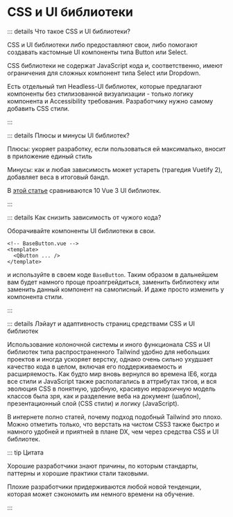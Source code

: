 # CSS и UI библиотеки

::: details Что такое CSS и UI библиотеки?

CSS и UI библиотеки либо предоставляют свои, либо помогают создавать кастомные UI компоненты типа Button или Select.

CSS библиотеки не содержат JavaScript кода и, соответственно, имеют ограничения для сложных компонент типа Select или Dropdown.

Есть отдельный тип Headless-UI библиотек, которые предлагают компоненты без стилизованной визуализации - только логику компонента и Accessibility требования. Разработчику нужно самому добавить CSS стили.

:::

::: details Плюсы и минусы UI библиотек?

Плюсы: укоряет разработку, если пользоваться ей максималько, вносит в приложение единый стиль

Минусы: как и любая зависимость может устареть (трагедия Vuetify 2), добавляет веса в итоговый бандл.

В [этой статье](https://habr.com/ru/articles/745012/) сравниваются 10 Vue 3 UI библиотек.

:::

::: details Как снизить зависимость от чужого кода?

Оборачивайте компоненты UI библиотеки в свои.

```vue
<!-- BaseButton.vue -->
<template>
  <QButton ... />
</template>
```

и используйте в своем коде `BaseButton`. Таким образом в дальнейшем вам будет намного проще проапгрейдиться, заменить библиотеку или заменить данный компонент на самописный. И даже просто изменить у компонента стили.

:::

::: details Лэйаут и адаптивность страниц средствами CSS и UI библиотек

Использование колоночной системы и иного функционала CSS и UI библиотек типа распространенного Tailwind удобно для небольших проектов и иногда ускоряет верстку, однако очень сильно ухудшает качество кода в целом, включая его поддерживаемость и расширяемость. Как будто мир вновь вернулся во времена IE6, когда все стили и JavaScript также располагались в аттрибутах тэгов, и вся эволюция CSS в понятную, удобную, красивую иерарxичную модель классов была зря, как и разделение веба на документ (шаблон), презентационный слой (CSS стили) и логику (JavaScript).

В интернете полно статей, почему подход подобный Tailwind это плохо. Можно отметить только, что верстать на чистом CSS3 также быстро и намного удобней и приятней в плане DX, чем через средства CSS и UI библиотек.

::: tip Цитата

Хорошие разработчики знают причины, по которым стандарты, паттерны и хорошие практики стали таковыми.

Плохие разработчики придерживаются любой новой тенденции, которая может сэкономить им немного времени на обучение.

:::
